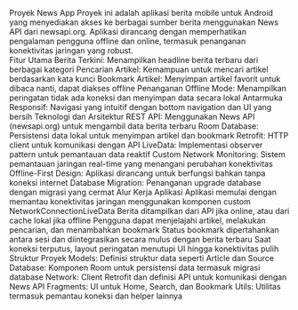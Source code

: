 Proyek News App
Proyek ini adalah aplikasi berita mobile untuk Android yang menyediakan akses ke berbagai sumber berita menggunakan News API dari newsapi.org. Aplikasi dirancang dengan memperhatikan pengalaman pengguna offline dan online, termasuk penanganan konektivitas jaringan yang robust.  
Fitur Utama
Berita Terkini: Menampilkan headline berita terbaru dari berbagai kategori
Pencarian Artikel: Kemampuan untuk mencari artikel berdasarkan kata kunci
Bookmark Artikel: Menyimpan artikel favorit untuk dibaca nanti, dapat diakses offline
Penanganan Offline Mode: Menampilkan peringatan tidak ada koneksi dan menyimpan data secara lokal
Antarmuka Responsif: Navigasi yang intuitif dengan bottom navigation dan UI yang bersih
Teknologi dan Arsitektur
REST API: Menggunakan News API (newsapi.org) untuk mengambil data berita terbaru
Room Database: Persistensi data lokal untuk menyimpan artikel dan bookmark
Retrofit: HTTP client untuk komunikasi dengan API
LiveData: Implementasi observer pattern untuk pemantauan data reaktif
Custom Network Monitoring: Sistem pemantauan jaringan real-time yang menangani perubahan konektivitas
Offline-First Design: Aplikasi dirancang untuk berfungsi bahkan tanpa koneksi internet
Database Migration: Penanganan upgrade database dengan migrasi yang cermat
Alur Kerja Aplikasi
Aplikasi memulai dengan memantau konektivitas jaringan menggunakan komponen custom NetworkConnectionLiveData
Berita ditampilkan dari API jika online, atau dari cache lokal jika offline
Pengguna dapat menjelajahi artikel, melakukan pencarian, dan menambahkan bookmark
Status bookmark dipertahankan antara sesi dan diintegrasikan secara mulus dengan berita terbaru
Saat koneksi terputus, layout peringatan menutupi UI hingga konektivitas pulih
Struktur Proyek
Models: Definisi struktur data seperti Article dan Source
Database: Komponen Room untuk persistensi data termasuk migrasi database
Network: Client Retrofit dan definisi API untuk komunikasi dengan News API
Fragments: UI untuk Home, Search, dan Bookmark
Utils: Utilitas termasuk pemantau koneksi dan helper lainnya
